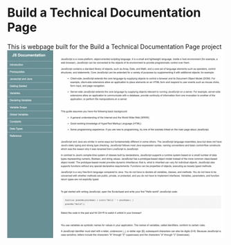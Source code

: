 # Build a Technical Documentation Page

This is webpage built for the Build a Technical Documentation Page project
<img src="tech_doc.png" alt="tech_doc" title="Technical Documentation Page Screenshot">
